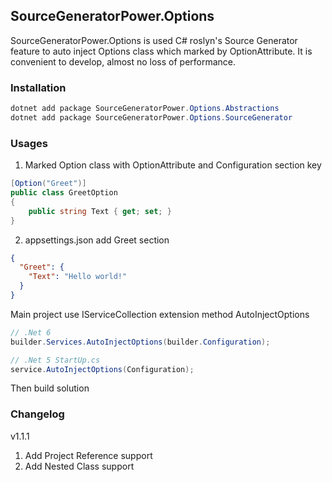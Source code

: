 ## SourceGeneratorPower.Options

SourceGeneratorPower.Options is used C# roslyn's Source Generator feature to auto inject Options class which marked by OptionAttribute. It is convenient to develop, almost no loss of performance.

### Installation

```C#
dotnet add package SourceGeneratorPower.Options.Abstractions
dotnet add package SourceGeneratorPower.Options.SourceGenerator
```

### Usages

1. Marked Option class with OptionAttribute and Configuration section key
```C#
[Option("Greet")]
public class GreetOption
{
    public string Text { get; set; }
}
```
2. appsettings.json add Greet section
```json
{
  "Greet": {
    "Text": "Hello world!"
  }
}

```

Main project use IServiceCollection extension method AutoInjectOptions
```C#
// .Net 6
builder.Services.AutoInjectOptions(builder.Configuration);

// .Net 5 StartUp.cs
service.AutoInjectOptions(Configuration);
```

Then build solution

### Changelog

v1.1.1
1. Add Project Reference support
2. Add Nested Class support
